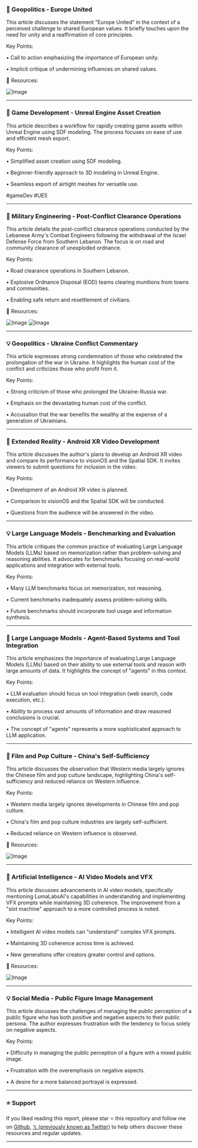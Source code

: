 ### 🤖 Geopolitics - Europe United

This article discusses the statement "Europe United" in the context of a perceived challenge to shared European values.  It briefly touches upon the need for unity and a reaffirmation of core principles.

Key Points:

•  Call to action emphasizing the importance of European unity.


•  Implicit critique of undermining influences on shared values.


🔗 Resources:

![Image](https://pbs.twimg.com/ext_tw_video_thumb/1891246620416552960/pu/img/5iFw1DPCwh2_jXDW.jpg)


---

### 🚀 Game Development - Unreal Engine Asset Creation

This article describes a workflow for rapidly creating game assets within Unreal Engine using SDF modeling.  The process focuses on ease of use and efficient mesh export.

Key Points:

•  Simplified asset creation using SDF modeling.


•  Beginner-friendly approach to 3D modeling in Unreal Engine.


•  Seamless export of airtight meshes for versatile use.


#gameDev #UE5


---

### 🤖 Military Engineering - Post-Conflict Clearance Operations

This article details the post-conflict clearance operations conducted by the Lebanese Army's Combat Engineers following the withdrawal of the Israel Defense Force from Southern Lebanon.  The focus is on road and community clearance of unexploded ordnance.

Key Points:

•  Road clearance operations in Southern Lebanon.


•  Explosive Ordnance Disposal (EOD) teams clearing munitions from towns and communities.


•  Enabling safe return and resettlement of civilians.


🔗 Resources:

![Image](https://pbs.twimg.com/amplify_video_thumb/1891753449823358976/img/YxCTHb9Oht8pGCjS.jpg)
![Image](https://pbs.twimg.com/media/GkDbvVoXsAA0RS2?format=jpg&name=small)


---

### 💡 Geopolitics - Ukraine Conflict Commentary

This article expresses strong condemnation of those who celebrated the prolongation of the war in Ukraine. It highlights the human cost of the conflict and criticizes those who profit from it.

Key Points:

•  Strong criticism of those who prolonged the Ukraine-Russia war.


•  Emphasis on the devastating human cost of the conflict.


•  Accusation that the war benefits the wealthy at the expense of a generation of Ukrainians.



---

### 🤖 Extended Reality - Android XR Video Development

This article discusses the author's plans to develop an Android XR video and compare its performance to visionOS and the Spatial SDK. It invites viewers to submit questions for inclusion in the video.

Key Points:

•  Development of an Android XR video is planned.


•  Comparison to visionOS and the Spatial SDK will be conducted.


•  Questions from the audience will be answered in the video.


---

### 💡 Large Language Models - Benchmarking and Evaluation

This article critiques the common practice of evaluating Large Language Models (LLMs) based on memorization rather than problem-solving and reasoning abilities. It advocates for benchmarks focusing on real-world applications and integration with external tools.

Key Points:

•  Many LLM benchmarks focus on memorization, not reasoning.


•  Current benchmarks inadequately assess problem-solving skills.


•  Future benchmarks should incorporate tool usage and information synthesis.



---

### 🤖 Large Language Models - Agent-Based Systems and Tool Integration

This article emphasizes the importance of evaluating Large Language Models (LLMs) based on their ability to use external tools and reason with large amounts of data.  It highlights the concept of "agents" in this context.


Key Points:

•  LLM evaluation should focus on tool integration (web search, code execution, etc.).


•  Ability to process vast amounts of information and draw reasoned conclusions is crucial.


•  The concept of "agents" represents a more sophisticated approach to LLM application.



---

### 🤖 Film and Pop Culture - China's Self-Sufficiency

This article discusses the observation that Western media largely ignores the Chinese film and pop culture landscape,  highlighting China's self-sufficiency and reduced reliance on Western influence.

Key Points:

•  Western media largely ignores developments in Chinese film and pop culture.


•  China's film and pop culture industries are largely self-sufficient.


•  Reduced reliance on Western influence is observed.


🔗 Resources:

![Image](https://pbs.twimg.com/media/GkAfwb_aAAM8XK_?format=png&name=small)


---

### 🤖 Artificial Intelligence - AI Video Models and VFX

This article discusses advancements in AI video models, specifically mentioning LumaLabsAI's capabilities in understanding and implementing VFX prompts while maintaining 3D coherence.  The improvement from a "slot machine" approach to a more controlled process is noted.

Key Points:

•  Intelligent AI video models can "understand" complex VFX prompts.


•  Maintaining 3D coherence across time is achieved.


•  New generations offer creators greater control and options.


🔗 Resources:

![Image](https://pbs.twimg.com/amplify_video_thumb/1891654047507283970/img/1s3YQwUJwbOgkW1P.jpg)


---

### 💡 Social Media - Public Figure Image Management

This article discusses the challenges of managing the public perception of a public figure who has both positive and negative aspects to their public persona.  The author expresses frustration with the tendency to focus solely on negative aspects.

Key Points:

•  Difficulty in managing the public perception of a figure with a mixed public image.


•  Frustration with the overemphasis on negative aspects.


•  A desire for a more balanced portrayal is expressed.


---

### ⭐️ Support

If you liked reading this report, please star ⭐️ this repository and follow me on [Github](https://github.com/Drix10), [𝕏 (previously known as Twitter)](https://x.com/DRIX_10_) to help others discover these resources and regular updates.

---